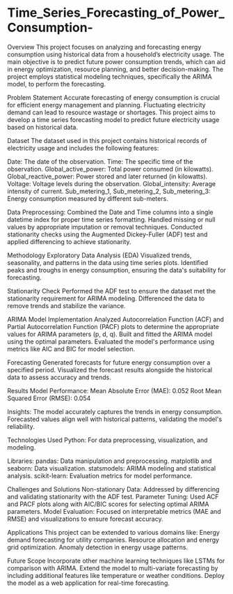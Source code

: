 # Time_Series_Forecasting_of_Power_Consumption-
Overview
This project focuses on analyzing and forecasting energy consumption using historical data from a household’s electricity usage. The main objective is to predict future power consumption trends, which can aid in energy optimization, resource planning, and better decision-making. The project employs statistical modeling techniques, specifically the ARIMA model, to perform the forecasting.

Problem Statement
Accurate forecasting of energy consumption is crucial for efficient energy management and planning. Fluctuating electricity demand can lead to resource wastage or shortages. This project aims to develop a time series forecasting model to predict future electricity usage based on historical data.

Dataset
The dataset used in this project contains historical records of electricity usage and includes the following features:

Date: The date of the observation.
Time: The specific time of the observation.
Global_active_power: Total power consumed (in kilowatts).
Global_reactive_power: Power stored and later returned (in kilowatts).
Voltage: Voltage levels during the observation.
Global_intensity: Average intensity of current.
Sub_metering_1, Sub_metering_2, Sub_metering_3: Energy consumption measured by different sub-meters.

Data Preprocessing:
Combined the Date and Time columns into a single datetime index for proper time series formatting.
Handled missing or null values by appropriate imputation or removal techniques.
Conducted stationarity checks using the Augmented Dickey-Fuller (ADF) test and applied differencing to achieve stationarity.


Methodology
Exploratory Data Analysis (EDA)
Visualized trends, seasonality, and patterns in the data using time series plots.
Identified peaks and troughs in energy consumption, ensuring the data's suitability for forecasting.

Stationarity Check
Performed the ADF test to ensure the dataset met the stationarity requirement for ARIMA modeling.
Differenced the data to remove trends and stabilize the variance.

ARIMA Model Implementation
Analyzed Autocorrelation Function (ACF) and Partial Autocorrelation Function (PACF) plots to determine the appropriate values for ARIMA parameters (p, d, q).
Built and fitted the ARIMA model using the optimal parameters.
Evaluated the model's performance using metrics like AIC and BIC for model selection.

Forecasting
Generated forecasts for future energy consumption over a specified period.
Visualized the forecast results alongside the historical data to assess accuracy and trends.


Results
Model Performance:
Mean Absolute Error (MAE): 0.052
Root Mean Squared Error (RMSE): 0.054

Insights:
The model accurately captures the trends in energy consumption.
Forecasted values align well with historical patterns, validating the model's reliability.


Technologies Used
Python: For data preprocessing, visualization, and modeling.

Libraries:
pandas: Data manipulation and preprocessing.
matplotlib and seaborn: Data visualization.
statsmodels: ARIMA modeling and statistical analysis.
scikit-learn: Evaluation metrics for model performance.


Challenges and Solutions
Non-stationary Data: Addressed by differencing and validating stationarity with the ADF test.
Parameter Tuning: Used ACF and PACF plots along with AIC/BIC scores for selecting optimal ARIMA parameters.
Model Evaluation: Focused on interpretable metrics (MAE and RMSE) and visualizations to ensure forecast accuracy.

Applications
This project can be extended to various domains like:
Energy demand forecasting for utility companies.
Resource allocation and energy grid optimization.
Anomaly detection in energy usage patterns.

Future Scope
Incorporate other machine learning techniques like LSTMs for comparison with ARIMA.
Extend the model to multi-variate forecasting by including additional features like temperature or weather conditions.
Deploy the model as a web application for real-time forecasting.

